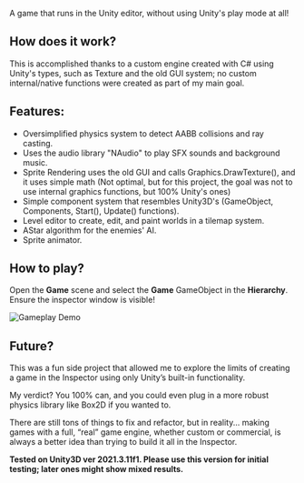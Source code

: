 A game that runs in the Unity editor, without using Unity's play mode at all!

## How does it work?
This is accomplished thanks to a custom engine created with C# using Unity's types, such as Texture and the old GUI system; no custom internal/native functions were created as part of my main goal.

## Features:
- Oversimplified physics system to detect AABB collisions and ray casting.
- Uses the audio library "NAudio" to play SFX sounds and background music.
- Sprite Rendering uses the old GUI and calls Graphics.DrawTexture(), and it uses simple math (Not optimal, but for this project, the goal was not to use internal graphics functions, but 100% Unity's ones)
- Simple component system that resembles Unity3D's (GameObject, Components, Start(), Update() functions).
- Level editor to create, edit, and paint worlds in a tilemap system.
- AStar algorithm for the enemies' AI.
- Sprite animator.

## How to play?
Open the **Game** scene and select the **Game** GameObject in the **Hierarchy**. Ensure the inspector window is visible!

![Gameplay Demo](gamepreview.gif)

## Future?
This was a fun side project that allowed me to explore the limits of creating a game in the Inspector using only Unity’s built-in functionality.

My verdict? You 100% can, and you could even plug in a more robust physics library like Box2D if you wanted to.

There are still tons of things to fix and refactor, but in reality... making games with a full, “real” game engine, whether custom or commercial, is always a better idea than trying to build it all in the Inspector.

**Tested on Unity3D ver **2021.3.11f1**. Please use this version for initial testing; later ones might show mixed results.**
